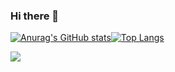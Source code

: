 ### Hi there 👋

[![Anurag's GitHub stats](https://github-readme-stats.vercel.app/api?username=edenFlower&show_icons=true&theme=blueberry)](https://github.com/anuraghazra/github-readme-stats)[![Top Langs](https://github-readme-stats.vercel.app/api/top-langs/?username=edenFlower&theme=blueberry)](https://github.com/anuraghazra/github-readme-stats)

![](https://komarev.com/ghpvc/?username=your-github-username)
<!--
**edenFlower/edenFlower** is a ✨ _special_ ✨ repository because its `README.md` (this file) appears on your GitHub profile.

Here are some ideas to get you started:

- 🔭 I’m currently working on ...
- 🌱 I’m currently learning ...
- 👯 I’m looking to collaborate on ...
- 🤔 I’m looking for help with ...
- 💬 Ask me about ...
- 📫 How to reach me: ...
- 😄 Pronouns: ...
- ⚡ Fun fact: ...
-->

